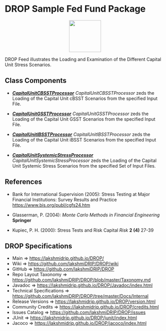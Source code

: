 # DROP Sample Fed Fund Package

<p align="center"><img src="https://github.com/lakshmiDRIP/DROP/blob/master/DRIP_Logo.gif?raw=true" width="100"></p>

DROP Feed illustrates the Loading and Examination of the Different Capital Unit Stress Scenarios.


## Class Components

 * [***CapitalUnitCBSSTProcessor***](https://github.com/lakshmiDRIP/DROP/tree/master/src/main/java/org/drip/sample/feed/CapitalUnitCBSSTProcessor.java)
 <i>CapitalUnitCBSSTProcessor</i> zeds the Loading of the Capital Unit cBSST Scenarios from the specified Input File.

 * [***CapitalUnitGSSTProcessor***](https://github.com/lakshmiDRIP/DROP/tree/master/src/main/java/org/drip/sample/feed/CapitalUnitGSSTProcessor.java)
 <i>CapitalUnitGSSTProcessor</i> zeds the Loading of the Capital Unit GSST Scenarios from the specified Input File.

 * [***CapitalUnitIBSSTProcessor***](https://github.com/lakshmiDRIP/DROP/tree/master/src/main/java/org/drip/sample/feed/CapitalUnitIBSSTProcessor.java)
 <i>CapitalUnitIBSSTProcessor</i> zeds the Loading of the Capital Unit iBSST Scenarios from the specified Input File.

 * [***CapitalUnitSystemicStressProcessor***](https://github.com/lakshmiDRIP/DROP/tree/master/src/main/java/org/drip/sample/feed/CapitalUnitSystemicStressProcessor.java)
 <i>CapitalUnitSystemicStressProcessor</i> zeds the Loading of the Capital Unit Systemic Stress Scenarios from the specified Set of Input Files.


## References

 * Bank for International Supervision (2005): Stress Testing at Major Financial Institutions: Survey Results and Practice https://www.bis.org/publ/cgfs24.htm

 * Glasserman, P. (2004): <i>Monte Carlo Methods in Financial Engineering</i> <b>Springer</b>

 * Kupiec, P. H. (2000): Stress Tests and Risk Capital <i>Risk</i> <b>2 (4)</b> 27-39


## DROP Specifications

 * Main                     => https://lakshmidrip.github.io/DROP/
 * Wiki                     => https://github.com/lakshmiDRIP/DROP/wiki
 * GitHub                   => https://github.com/lakshmiDRIP/DROP
 * Repo Layout Taxonomy     => https://github.com/lakshmiDRIP/DROP/blob/master/Taxonomy.md
 * Javadoc                  => https://lakshmidrip.github.io/DROP/Javadoc/index.html
 * Technical Specifications => https://github.com/lakshmiDRIP/DROP/tree/master/Docs/Internal
 * Release Versions         => https://lakshmidrip.github.io/DROP/version.html
 * Community Credits        => https://lakshmidrip.github.io/DROP/credits.html
 * Issues Catalog           => https://github.com/lakshmiDRIP/DROP/issues
 * JUnit                    => https://lakshmidrip.github.io/DROP/junit/index.html
 * Jacoco                   => https://lakshmidrip.github.io/DROP/jacoco/index.html
